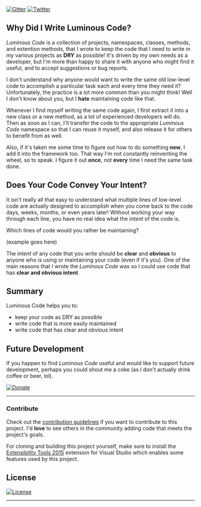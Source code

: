 [![Gitter](https://badges.gitter.im/luminous-software/luminous-code.svg)](https://gitter.im/luminous-software/luminous-code?utm_source=badge&utm_medium=badge&utm_campaign=pr-badge&utm_content=badge)
[![Twitter](https://img.shields.io/twitter/url/https/lumiinus.visualstudio.com/luminous-code/.svg?style=social)](https://twitter.com/intent/tweet??button_hashtag=LuminousCode&text=I+just+discovered+an+awesome+new+code+framework:&url=https%3A%2F%2Fluminous-software.solutions&hashtags=LuminousCode&via=lumiinus)

<!--
<a href="https://twitter.com/intent/tweet?button_hashtag=LuminousCode" class="twitter-hashtag-button" data-show-count="false">Tweet #LuminousCode</a><script async src="//platform.twitter.com/widgets.js" charset="utf-8"></script>
[![Status](https://lumiinus.visualstudio.com/_apis/public/build/definitions/f216dc0e-1381-47f0-a1c5-fd85f180cded/7/badge)](https://lumiinus.visualstudio.com/luminous-code/_build/?definitionId=7&_a=completed)
[![gitter]](https://gitter.im/luminous-software/luminous-code?utm_source=badge&utm_medium=badge&utm_campaign=pr-badge&utm_content=badge)
[![badge]](https://lumiinus.visualstudio.com/luminous-code/_build/?definitionId=7&_a=completed)
[![GitHub issues](https://img.shields.io/github/issues/luminous-software/luminous-code.svg)](https://github.com/luminous-software/luminous-code/issues)
[![GitHub forks](https://img.shields.io/github/forks/luminous-software/luminous-code.svg)](https://github.com/luminous-software/luminous-code/network)
[![GitHub stars](https://img.shields.io/github/stars/luminous-software/luminous-code.svg)](https://github.com/luminous-software/luminous-code/stargazers)
[![GitHub license](https://img.shields.io/badge/license-MIT-blue.svg)](https://raw.githubusercontent.com/luminous-software/luminous-code/master/LICENSE)
[![Gitter](https://img.shields.io/gitter/room/luminous-code/luminous-code.svg)](https://gitter.im/luminous-software/luminous-code)
[![Code Climate](https://codeclimate.com/github/luminous-software/luminous-code/badges/gpa.svg)](https://codeclimate.com/github/luminous-software/luminous-code)
[![Issue Count](https://codeclimate.com/github/luminous-software/luminous-code/badges/issue_count.svg)](https://codeclimate.com/github/luminous-software/luminous-code)
[![Join the chat at [gitter]](https://badges.gitter.im/luminous-software/luminous-code.svg)](https://gitter.im/luminous-software/luminous-code?utm_source=badge&utm_medium=badge&utm_campaign=pr-badge&utm_content=badge)
[![Dependency Status](http://img.shields.io/gemnasium/yannduran/luminous-software.github.io.jekyl.svg?style=flat-square)](https://gemnasium.com/yannduran/luminous-software.github.io.jekyl)
[![Code Climate](http://img.shields.io/codeclimate/github/yannduran/luminous-software.github.io.jekyl.svg?style=flat-square)](https://codeclimate.com/github/yannduran/luminous-software.github.io.jekyl)
-->

## Why Did I Write Luminous Code?

*Luminous Code* is a collection of projects, namespaces, classes, methods, and extention methods,
that I wrote to keep the code that I need to write in my various projects as **DRY** as possible! 
It's driven by my own needs as a developer,
but I'm more than happy to share it with anyone who might find it useful,
and to accept suggestions or bug reports.

I don't understand why anyone would want to write the same old low-level code to accomplish a particular task each
and every time they need it?
Unfortunately, the practice is a lot more common than you might think!
Well I don't know about you, but I **hate** maintaining code like that.

Whenever I find myself writing the same code again, I first extract it into a new class or a new method,
as a lot of experienced developers will do.
Then as soon as I can, I'll transfer the code to the appropriate *Luminous Code* namespace so that I can reuse it myself,
and also release it for others to benefit from as well.

Also, if it's taken me some time to figure out how to do something **new**, I add it into the framework too.
That way I'm not constantly reinventing the wheel, so to speak. I figure it out **once**, not **every**
time I need the same task done.

## Does Your Code Convey Your Intent?

It isn't really all that easy to understand what multiple lines of low-level code are actually
designed to accomplish when you come back to the code days, weeks, months, or even years later!
Without working your way through each line, you have no real idea what the *intent* of the code is.

Which lines of code would you rather be maintaining?

<example>(example goes here)</example>

The *intent* of any code that you write should be **clear** and **obvious** to anyone who is using or maintaining
your code (even if it's you). 
One of the main reasons that I wrote the *Luminous Code* was so I could use code that has **clear and obvious intent**.

## Summary

Luminous Code helps you to:

* keep your code as DRY as possible
* write code that is more easily maintained
* write code that has clear and obvious intent

## Future Development

If you happen to find *Luminous Code* useful and would like to support future development,
perhaps you could shout me a coke (as I don't actually drink coffee or beer, lol).

[![Donate](https://www.paypalobjects.com/en_AU/i/btn/btn_donateCC_LG.gif)](https://www.paypal.me/yannduran/5)

<!--
[![Donate](https://www.paypalobjects.com/en_AU/i/btn/btn_donateCC_LG.gif)](https://www.paypal.com/cgi-bin/webscr?cmd=_s-xclick&hosted_button_id=ZEFP9H57CGERS)
[![donate-button-au]](https://www.paypal.com/cgi-bin/webscr?cmd=_s-xclick&hosted_button_id=ZEFP9H57CGERS)
[![paypal-donate]](https://www.paypal.me/yannduran/5)
-->
---

### Contribute

Check out the [contribution guidelines](contributing.md)
if you want to contribute to this project. I'd **love** to see others in the community adding
code that meets the project's goals.

For cloning and building this project yourself, make sure to install the
[Extensibility Tools 2015]
extension for Visual Studio which enables some features used by this project.

## License
<!--
[MIT](license.md)
-->
[![License](http://img.shields.io/:license-mit-blue.svg?style=flat-square)](http://yannduran.mit-license.org)

---
[Single Resposibility Principle]: https://en.wikipedia.org/wiki/Single_responsibility_principle

[Build Status]: https://lumiinus.visualstudio.com/_apis/public/build/definitions/f216dc0e-1381-47f0-a1c5-fd85f180cded/7/badge
[donate-button]: https://www.paypalobjects.com/en_AU/i/btn/btn_donate_LG.gif
[donate-button-large]: https://www.paypalobjects.com/en_US/i/btn/btn_donateCC_LG.gif
[paypal-me]: https://www.paypal.me/yannduran/5
[donate-button-au]: https://www.paypalobjects.com/en_AU/i/btn/btn_donateCC_LG.gif
[paypal-donate]: http://www.paypal.com/en_GB/i/btn/x-click-butcc-donate.gif
[badge]: https://lumiinus.visualstudio.com/_apis/public/build/definitions/f216dc0e-1381-47f0-a1c5-fd85f180cded/7/badge
[lumiinus]: https://lumiinus.visualstudio.com/luminous-code/_build/?definitionId=7&_a=completed
[gitter]: https://badges.gitter.im/luminous-software/luminous-code.svg
[Extensibility Tools 2015]: https://visualstudiogallery.msdn.microsoft.com/ab39a092-1343-46e2-b0f1-6a3f91155aa6

